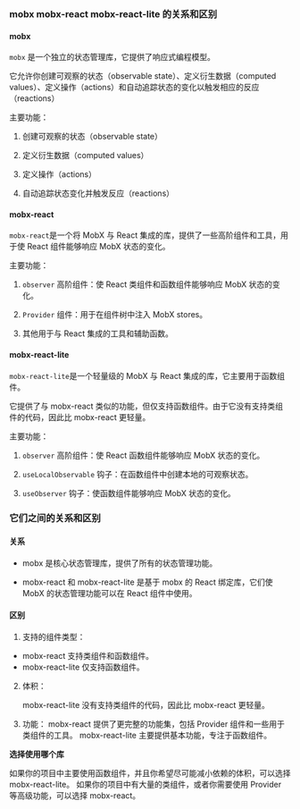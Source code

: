 ### mobx mobx-react mobx-react-lite 的关系和区别

#### mobx

`mobx` 是一个独立的状态管理库，它提供了响应式编程模型。

它允许你创建可观察的状态（observable state）、定义衍生数据（computed values）、定义操作（actions）和自动追踪状态的变化以触发相应的反应（reactions）

主要功能：

1. 创建可观察的状态（observable state）

2. 定义衍生数据（computed values）

3. 定义操作（actions）

4. 自动追踪状态变化并触发反应（reactions）

#### mobx-react

`mobx-react`是一个将 MobX 与 React 集成的库，提供了一些高阶组件和工具，用于使 React 组件能够响应 MobX 状态的变化。

主要功能：

1. `observer` 高阶组件：使 React 类组件和函数组件能够响应 MobX 状态的变化。

2. `Provider` 组件：用于在组件树中注入 MobX stores。

3. 其他用于与 React 集成的工具和辅助函数。

#### mobx-react-lite

`mobx-react-lite`是一个轻量级的 MobX 与 React 集成的库，它主要用于函数组件。

它提供了与 mobx-react 类似的功能，但仅支持函数组件。由于它没有支持类组件的代码，因此比 mobx-react 更轻量。

主要功能：

1. `observer` 高阶组件：使 React 函数组件能够响应 MobX 状态的变化。

2. `useLocalObservable` 钩子：在函数组件中创建本地的可观察状态。

3. `useObserver` 钩子：使函数组件能够响应 MobX 状态的变化。

### 它们之间的关系和区别

#### 关系

-   mobx 是核心状态管理库，提供了所有的状态管理功能。

-   mobx-react 和 mobx-react-lite 是基于 mobx 的 React 绑定库，它们使 MobX 的状态管理功能可以在 React 组件中使用。

#### 区别

1. 支持的组件类型：

-   mobx-react 支持类组件和函数组件。
-   mobx-react-lite 仅支持函数组件。

2. 体积：

    mobx-react-lite 没有支持类组件的代码，因此比 mobx-react 更轻量。

3. 功能：
   mobx-react 提供了更完整的功能集，包括 Provider 组件和一些用于类组件的工具。
   mobx-react-lite 主要提供基本功能，专注于函数组件。

**选择使用哪个库**

如果你的项目中主要使用函数组件，并且你希望尽可能减小依赖的体积，可以选择 mobx-react-lite。
如果你的项目中有大量的类组件，或者你需要使用 Provider 等高级功能，可以选择 mobx-react。
